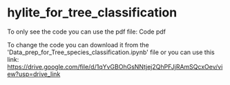 ﻿# hylite_for_tree_classification

To only see the code you can use the pdf file: Code pdf

To change the code you can download it from the 'Data_prep_for_Tree_species_classification.ipynb' file or you can use this link: https://drive.google.com/file/d/1qYvGBOhGsNNtjej2QhPFJjRAmSQcxOev/view?usp=drive_link 
